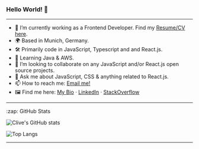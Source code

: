 <!-- ### Hello World 👋

🔭 I’m currently working as a Frontend Developer. <br />
🌍 Based in Munich, Germany. <br />
🛠 Mostly code in JavaScript and React.js. <br />
👯 I’m looking to collaborate on any JavaScript and/or React.js open source projects. <br />
💬 Ask me about JavaScript, CSS & anything related to React.js. <br />
📫 How to reach me: Email me! <br />

[![Clive's GitHub stats](https://github-readme-stats.vercel.app/api?username=clivemchd&count_private=true&theme=radical)] 

<hr />

![Top Langs](https://github-readme-stats.vercel.app/api/top-langs/?username=anuraghazra&layout=compact&theme=radical)

-->

### Hello World! 👋
---
- 🔭 I’m currently working as a Frontend Developer. Find my [Resume/CV here](https://clivemchd.github.io/resume/).
- 🌍 Based in Munich, Germany.
- 🛠 Primarily code in JavaScript, Typescript and and React.js.
- 📖 Learning Java & AWS.
- 👯 I’m looking to collaborate on any JavaScript and/or React.js open source projects.
- 💬 Ask me about JavaScript, CSS & anything related to React.js.
- 📫 How to reach me: [Email me!](mailto:clivemchd@gmail.com)
- 🖼️ Find me here: [My Bio](https://bio.to/keith-dev) · [LinkedIn](https://www.linkedin.com/in/clive-machado/) · [StackOverflow](https://stackoverflow.com/users/7566608/clive-machado)

---
<summary>:zap: GitHub Stats</summary>

  ![Clive's GitHub stats](https://github-readme-stats.vercel.app/api?username=clivemchd&count_private=true&show_icons=true&theme=ambient_gradient&custom_title=Stats)

  
  ![Top Langs](https://github-readme-stats.vercel.app/api/top-langs/?username=anuraghazra&layout=compact&theme=radical)

---
